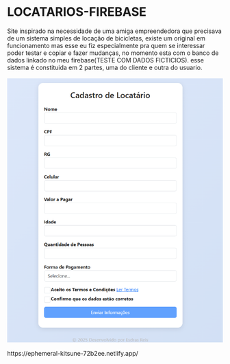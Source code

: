 # LOCATARIOS-FIREBASE 
Site inspirado na necessidade de uma amiga empreendedora que precisava de um sistema simples de locação de bicicletas, existe um original em funcionamento mas esse eu fiz especialmente pra quem se interessar poder testar e copiar e fazer mudanças, no momento esta com o banco de dados linkado no meu firebase(TESTE COM DADOS  FICTICIOS).
esse sistema é constituida em 2 partes, uma do cliente e outra do usuario.
<br>
<br>
<img src="Captura de tela 2025-08-01 050142.png">
<p>https://ephemeral-kitsune-72b2ee.netlify.app/</p>
<br>
<br>
